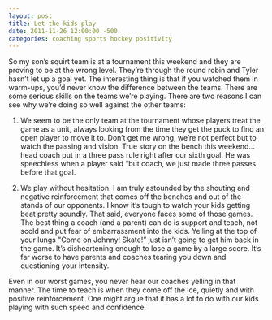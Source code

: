 ```yaml
---
layout: post
title: Let the kids play
date: 2011-11-26 12:00:00 -500
categories: coaching sports hockey positivity
---
```


So my son’s squirt team is at a tournament this weekend and they are proving to be at the wrong level. They’re through the round robin and Tyler hasn’t let up a goal yet. The interesting thing is that if you watched them in warm-ups, you’d never know the difference between the teams. There are some serious skills on the teams we’re playing. There are two reasons I can see why we’re doing so well against the other teams:

1. We seem to be the only team at the tournament whose players treat the game as a unit, always looking from the time they get the puck to find an open player to move it to. Don’t get me wrong, we’re not perfect but to watch the passing and vision. True story on the bench this weekend…head coach put in a three pass rule right after our sixth goal. He was speechless when a player said “but coach, we just made three passes before that goal.

2. We play without hesitation. I am truly astounded by the shouting and negative reinforcement that comes off the benches and out of the stands of our opponents. I know it’s tough to watch your kids getting beat pretty soundly. That said, everyone faces some of those games. The best thing a coach (and a parent) can do is support and teach, not scold and put fear of embarrassment into the kids. Yelling at the top of your lungs "Come on Johnny! Skate!” just isn’t going to get him back in the game. It’s disheartening enough to lose a game by a large score. It’s far worse to have parents and coaches tearing you down and questioning your intensity.

Even in our worst games, you never hear our coaches yelling in that manner. The time to teach is when they come off the ice, quietly and with positive reinforcement. One might argue that it has a lot to do with our kids playing with such speed and confidence.
